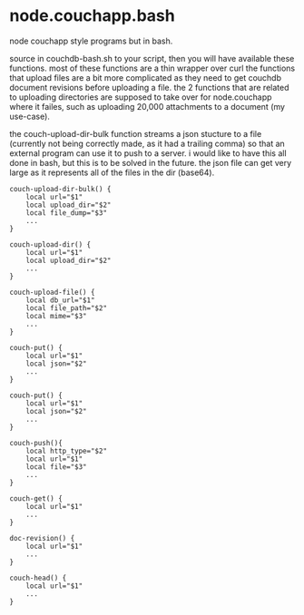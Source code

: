 node.couchapp.bash
==================

node couchapp style programs but in bash.

source in couchdb-bash.sh to your script, then you will have available these functions.
most of these functions are a thin wrapper over curl
the functions that upload files are a bit more complicated as they need to get couchdb document revisions before uploading a file.
the 2 functions that are related to uploading directories are supposed to take over for node.couchapp where it failes, such as uploading 20,000 attachments to a document (my use-case).

the couch-upload-dir-bulk function streams a json stucture to a file (currently not being correctly made, as it had a trailing comma) so that an external program can use it to push to a server. i would like to have this all done in bash, but this is to be solved in the future. the json file can get very large as it represents all of the files in the dir (base64).

```
couch-upload-dir-bulk() {
    local url="$1"
    local upload_dir="$2"
    local file_dump="$3"
    ...
}

couch-upload-dir() {
    local url="$1"
    local upload_dir="$2"
    ...
}

couch-upload-file() {
    local db_url="$1"
    local file_path="$2"
    local mime="$3"
    ...
}       

couch-put() {
    local url="$1"
    local json="$2"
    ...
}

couch-put() {
    local url="$1"
    local json="$2"
    ...
}

couch-push(){
    local http_type="$2"
    local url="$1"
    local file="$3"
    ...
}

couch-get() {
    local url="$1"
    ...
}

doc-revision() {
    local url="$1"
    ...
}

couch-head() {
    local url="$1"
    ...
}

```